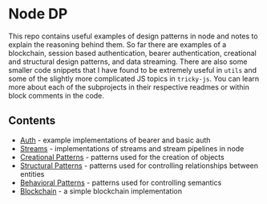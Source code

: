 # Node DP

This repo contains useful examples of design patterns in node and notes to explain the reasoning behind them. So far there are examples of a blockchain, session based authentication, bearer authentication, creational and structural design patterns, and data streaming. There are also some smaller code snippets that I have found to be extremely useful in `utils` and some of the slightly more complicated JS topics in `tricky-js`. You can learn more about each of the subprojects in their respective readmes or within block comments in the code.

## Contents

- [Auth](./auth/) - example implementations of bearer and basic auth
- [Streams](./streams/) - implementations of streams and stream pipelines in node
- [Creational Patterns](./creational-patterns/) - patterns used for the creation of objects
- [Structural Patterns](./structural-patterns/) - patterns used for controlling relationships between entities
- [Behavioral Patterns](./behavioral-patterns/) - patterns used for controlling semantics
- [Blockchain](./blockchain/) - a simple blockchain implementation
